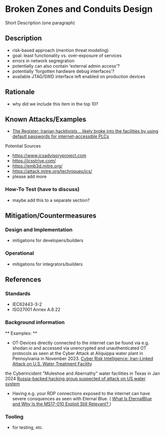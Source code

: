 # Broken Zones and Conduits Design

Short Description (one paragraph)

## Description

- risk-based approach (mention threat modeling)
- goal: least functionality vs. over-exposure of services
- errors in network segregration
- potentially can also contain 'external admin access'?
- potentially 'forgotten hardware debug interfaces'?
- available JTAG/SWD interface left enabled on production devices

## Rationale

- why did we include this item in the top 10?

## Known Attacks/Examples

- [The Register: Iranian hacktivists .. likely broke into the facilities by using defautl passwords for internet-accessible PLCs](https://www.theregister.com/2024/09/07/us_water_cyberattacks/)

Potential Sources

- <https://www.icsadvisoryproject.com>
- <https://icsstrive.com/>
- <https://emb3d.mitre.org/>
- <https://attack.mitre.org/techniques/ics/>
- please add more

### How-To Test (have to discuss)

- maybe add this to a separate section?

## Mitigation/Countermeasures

### Design and Implementation

- mitigations for developers/builders

### Operational

- mitigations for integrators/builders

## References

### Standards

- IEC62443-3-2
- ISO27001 Annex A.8.22

### Background information

** Examples: **

- OT-Devices directly connected to the internet can be found via e.g. shodan.io and accessed via unencrypted and unauthenticated OT protocols as seen at
the Cyber Attack at Aliquippa water plant in Pennsylvania in November 2023. [Cyber Risk Intelligence:
Iran-Linked Attack on U.S.
Water Treatment Facility](https://securityscorecard.com/wp-content/uploads/2024/01/aliquippa-report.pdf)

the Cyberincident "Muleshoe and Abernathy" water facilities in Texas in Jan 2024 [Russia-backed hacking group suspected of attack on US water system](https://www.techspot.com/news/102661-russia-backed-hacking-group-suspected-attack-us-water.html)
- Having e.g. your RDP connections exposed to the internet can have severe consquences as seen with Eternal Blue. ( [What Is EternalBlue and Why Is the MS17-010 Exploit Still Relevant? ](https://www.avast.com/c-eternalblue) )
  
### Tooling

- for testing, etc.
